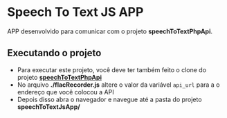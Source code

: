 # Speech To Text JS APP

APP desenvolvido para comunicar com o projeto **speechToTextPhpApi**.

## Executando o projeto
	
 - Para executar este projeto, você deve ter também feito o clone do projeto [**speechToTextPhpApi**](https://github.com/renatopa/speechToTextPhpApi)
 - No arquivo **./flacRecorder.js** altere o valor da variável ```api_url``` para a o endereço que você colocou a API
 - Depois disso abra o navegador e navegue até a pasta do projeto **speechToTextJsApp/**